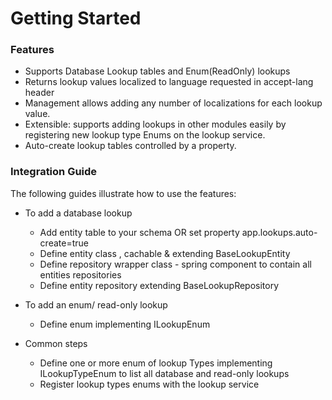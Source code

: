 # Getting Started

### Features 

* Supports Database Lookup tables and Enum(ReadOnly) lookups 
* Returns lookup values localized to language requested in accept-lang header
* Management allows adding any number of localizations for each lookup value. 
* Extensible:  supports adding lookups in other modules easily by registering new lookup type Enums on the lookup service. 
* Auto-create lookup tables controlled by a property.


### Integration Guide
The following guides illustrate how to use the features:

- To add a database lookup 
  - Add entity table to your schema OR set property app.lookups.auto-create=true 
  - Define entity class , cachable & extending BaseLookupEntity
  - Define repository wrapper class - spring component to contain all entities repositories
  - Define entity repository extending BaseLookupRepository

- To add an enum/ read-only lookup 
  - Define enum implementing ILookupEnum

- Common steps
  - Define one or more enum of lookup Types implementing ILookupTypeEnum to list all database and read-only lookups
  - Register lookup types enums with the lookup service




